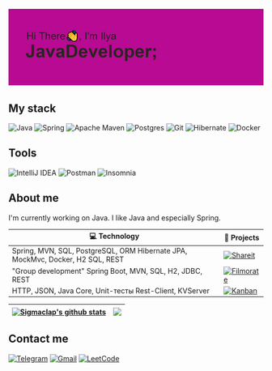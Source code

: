![Описание](https://github.com/sigmaclap/sigmaclap/blob/main/header.png?raw=true)
## My stack
![Java](https://img.shields.io/badge/java-%23ED8B00.svg?style=for-the-badge&logo=openjdk&logoColor=white)
![Spring](https://img.shields.io/badge/spring-%236DB33F.svg?style=for-the-badge&logo=spring&logoColor=white)
![Apache Maven](https://img.shields.io/badge/Apache%20Maven-C71A36?style=for-the-badge&logo=Apache%20Maven&logoColor=white)
![Postgres](https://img.shields.io/badge/postgres-%23316192.svg?style=for-the-badge&logo=postgresql&logoColor=white) 
![Git](https://img.shields.io/badge/git-%23F05033.svg?style=for-the-badge&logo=git&logoColor=white) 
![Hibernate](https://img.shields.io/badge/Hibernate-59666C?style=for-the-badge&logo=Hibernate&logoColor=white)
![Docker](https://img.shields.io/badge/docker-%230db7ed.svg?style=for-the-badge&logo=docker&logoColor=white)
## Tools
![IntelliJ IDEA](https://img.shields.io/badge/IntelliJIDEA-000000.svg?style=for-the-badge&logo=intellij-idea&logoColor=white)
![Postman](https://img.shields.io/badge/Postman-FF6C37?style=for-the-badge&logo=postman&logoColor=white)
![Insomnia](https://img.shields.io/badge/Insomnia-black?style=for-the-badge&logo=insomnia&logoColor=5849BE)


## About me
I'm currently working on Java. I like Java and especially Spring.

| 💻 **Technology** | 🚀 **Projects** |
| - | - |
| Spring, MVN, SQL, PostgreSQL, ORM Hibernate JPA, MockMvc, Docker, H2 SQL, REST | [![Shareit](https://img.shields.io/static/v1?label=&message=ShareIt&color=000605&logo=github&logoColor=FFFFFF&labelColor=000605)](https://github.com/sigmaclap/java-shareit) |
| "Group development" Spring Boot, MVN, SQL, H2, JDBC, REST | [![Filmorate](https://img.shields.io/static/v1?label=&message=Filmorate&color=000605&logo=github&logoColor=FFFFFF&labelColor=000605)](https://github.com/sigmaclap/java-filmorate) |
| HTTP, JSON, Java Core, Unit-тесты Rest-Client, KVServer | [![Kanban](https://img.shields.io/static/v1?label=&message=Kanban&color=000605&logo=github&logoColor=FFFFFF&labelColor=000605)](https://github.com/sigmaclap/java-kanban) |


| <a href="https://github.com/sigmaclap/github-readme-stats"><img align="center" src="https://github-readme-stats.vercel.app/api?username=sigmaclap&show_icons=true&include_all_commits=true&theme=buefy&hide_border=true" alt="Sigmaclap's github stats" /></a> | <a href="https://github.com/sigmaclap/github-readme-stats"><img align="center" src="https://github-readme-stats.vercel.app/api/top-langs/?username=sigmaclap&layout=compact&theme=buefy&hide_border=true" /></a> |
| ------------- | ------------- |

## Contact me
[![Telegram](https://img.shields.io/badge/-Telegram-blue?style=for-the-badge&logo=telegram&logoColor=white)](https://t.me/deussig) 
[![Gmail](https://img.shields.io/badge/Gmail-D14836?style=for-the-badge&logo=gmail&logoColor=white)](onlyshubinilya@gmail.com)
[![LeetCode](https://img.shields.io/badge/LeetCode-000000?style=for-the-badge&logo=LeetCode&logoColor=#d16c06)](https://leetcode.com/Mitsuomi/)


